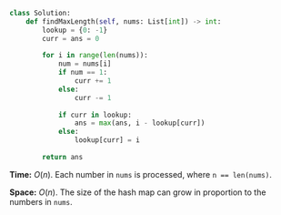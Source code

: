 ```python
class Solution:
    def findMaxLength(self, nums: List[int]) -> int:
        lookup = {0: -1}
        curr = ans = 0
        
        for i in range(len(nums)):
            num = nums[i]
            if num == 1:
                curr += 1
            else:
                curr -= 1
                
            if curr in lookup:
                ans = max(ans, i - lookup[curr])
            else:
                lookup[curr] = i
                
        return ans
```

**Time:** $O(n)$. Each number in `nums` is processed, where `n == len(nums)`.

**Space:** $O(n)$. The size of the hash map can grow in proportion to the numbers in `nums`.